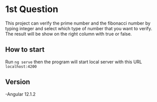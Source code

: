 # 1st Question

This project can verify the prime number and the fibonacci number by typing integer and select which type of number that you want to verify.<br>
The result will be show on the right column with true or false.

## How to start

Run `ng serve` then the program will start local server with this URL `localhost:4200`

## Version
-Angular 12.1.2
